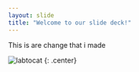 ```yaml
---
layout: slide
title: "Welcome to our slide deck!"
---
```


This is are change that i made

![labtocat](https://octodex.github.com/images/labtocat.png)
{: .center}
